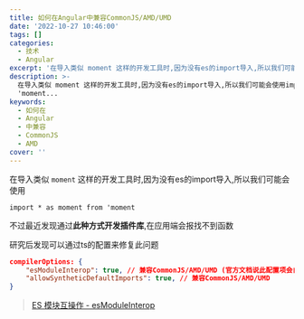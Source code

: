 ```yaml
---
title: 如何在Angular中兼容CommonJS/AMD/UMD
date: '2022-10-27 10:46:00'
tags: []
categories:
  - 技术
  - Angular
excerpt: '在导入类似 moment 这样的开发工具时,因为没有es的import导入,所以我们可能会使用import * as moment from ''moment'
description: >-
  在导入类似 moment 这样的开发工具时,因为没有es的import导入,所以我们可能会使用import * as moment from
  'moment...
keywords:
  - 如何在
  - Angular
  - 中兼容
  - CommonJS
  - AMD
cover: ''
---
```


在导入类似 `moment` 这样的开发工具时,因为没有es的import导入,所以我们可能会使用

```
import * as moment from 'moment
```

<!--more-->

不过最近发现通过**此种方式开发插件库**,在应用端会报找不到函数

研究后发现可以通过ts的配置来修复此问题

```tsconfig.json
compilerOptions: {
    "esModuleInterop": true, // 兼容CommonJS/AMD/UMD (官方文档说此配置项会自动打开allowSyntheticDefaultImports)
    "allowSyntheticDefaultImports": true, // 兼容CommonJS/AMD/UMD
}
```

> [ES 模块互操作 - esModuleInterop][1]

[1]: https://www.typescriptlang.org/tsconfig#esModuleInterop
